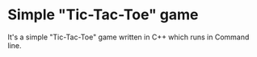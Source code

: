 # Simple "Tic-Tac-Toe" game

  It's a simple "Tic-Tac-Toe" game written in C++ which runs in Command line.

